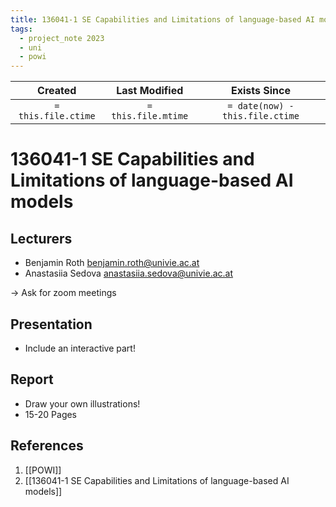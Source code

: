 ```yaml
---
title: 136041-1 SE Capabilities and Limitations of language-based AI models
tags:
  - project_note 2023
  - uni
  - powi
---
```

|     Created      |  Last Modified   |       Exists Since        |
|:----------------:|:----------------:|:----------------:|
| `= this.file.ctime` | `= this.file.mtime` | `= date(now) - this.file.ctime`|

# 136041-1 SE Capabilities and Limitations of language-based AI models

## Lecturers
- Benjamin Roth benjamin.roth@univie.ac.at
- Anastasiia Sedova anastasiia.sedova@univie.ac.at

-> Ask for zoom meetings

## Presentation
- Include an interactive part!

## Report
- Draw your own illustrations!
- 15-20 Pages
## References
1. [[POWI]] 
2. [[136041-1 SE Capabilities and Limitations of language-based AI models]]